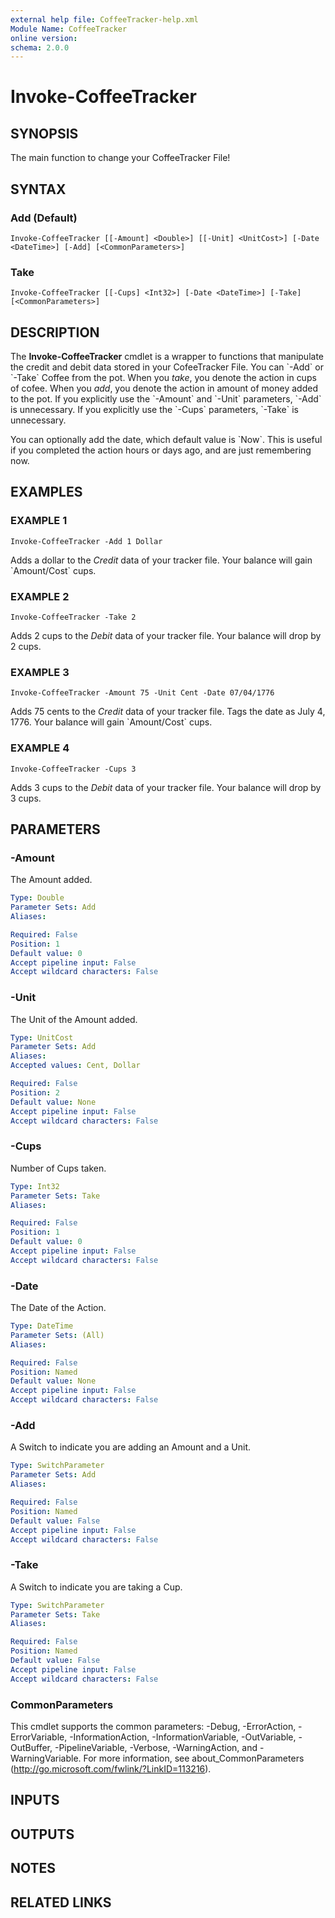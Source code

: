 ```yaml
---
external help file: CoffeeTracker-help.xml
Module Name: CoffeeTracker
online version:
schema: 2.0.0
---
```


# Invoke-CoffeeTracker

## SYNOPSIS
The main function to change your CoffeeTracker File!

## SYNTAX

### Add (Default)
```
Invoke-CoffeeTracker [[-Amount] <Double>] [[-Unit] <UnitCost>] [-Date <DateTime>] [-Add] [<CommonParameters>]
```

### Take
```
Invoke-CoffeeTracker [[-Cups] <Int32>] [-Date <DateTime>] [-Take] [<CommonParameters>]
```

## DESCRIPTION
The **Invoke-CoffeeTracker** cmdlet is a wrapper to functions that manipulate the credit and debit data stored
in your CofeeTracker File.
You can \`-Add\` or \`-Take\` Coffee from the pot.
When you _take_, you denote the action
in cups of cofee.
When you _add_, you denote the action in amount of money added to the pot.
If you explicitly
use the \`-Amount\` and \`-Unit\` parameters, \`-Add\` is unnecessary.
If you explicitly use the \`-Cups\` parameters,
\`-Take\` is unnecessary.

You can optionally add the date, which default value is \`Now\`.
This is useful if you completed the action hours
or days ago, and are just remembering now.

## EXAMPLES

### EXAMPLE 1
```
Invoke-CoffeeTracker -Add 1 Dollar
```

Adds a dollar to the _Credit_ data of your tracker file.
Your balance will gain \`Amount/Cost\` cups.

### EXAMPLE 2
```
Invoke-CoffeeTracker -Take 2
```

Adds 2 cups to the _Debit_ data of your tracker file.
Your balance will drop by 2 cups.

### EXAMPLE 3
```
Invoke-CoffeeTracker -Amount 75 -Unit Cent -Date 07/04/1776
```

Adds 75 cents to the _Credit_ data of your tracker file.
Tags the date as July 4, 1776.
Your balance will gain
\`Amount/Cost\` cups.

### EXAMPLE 4
```
Invoke-CoffeeTracker -Cups 3
```

Adds 3 cups to the _Debit_ data of your tracker file.
Your balance will drop by 3 cups.

## PARAMETERS

### -Amount
The Amount added.

```yaml
Type: Double
Parameter Sets: Add
Aliases:

Required: False
Position: 1
Default value: 0
Accept pipeline input: False
Accept wildcard characters: False
```

### -Unit
The Unit of the Amount added.

```yaml
Type: UnitCost
Parameter Sets: Add
Aliases:
Accepted values: Cent, Dollar

Required: False
Position: 2
Default value: None
Accept pipeline input: False
Accept wildcard characters: False
```

### -Cups
Number of Cups taken.

```yaml
Type: Int32
Parameter Sets: Take
Aliases:

Required: False
Position: 1
Default value: 0
Accept pipeline input: False
Accept wildcard characters: False
```

### -Date
The Date of the Action.

```yaml
Type: DateTime
Parameter Sets: (All)
Aliases:

Required: False
Position: Named
Default value: None
Accept pipeline input: False
Accept wildcard characters: False
```

### -Add
A Switch to indicate you are adding an Amount and a Unit.

```yaml
Type: SwitchParameter
Parameter Sets: Add
Aliases:

Required: False
Position: Named
Default value: False
Accept pipeline input: False
Accept wildcard characters: False
```

### -Take
A Switch to indicate you are taking a Cup.

```yaml
Type: SwitchParameter
Parameter Sets: Take
Aliases:

Required: False
Position: Named
Default value: False
Accept pipeline input: False
Accept wildcard characters: False
```

### CommonParameters
This cmdlet supports the common parameters: -Debug, -ErrorAction, -ErrorVariable, -InformationAction, -InformationVariable, -OutVariable, -OutBuffer, -PipelineVariable, -Verbose, -WarningAction, and -WarningVariable. For more information, see about_CommonParameters (http://go.microsoft.com/fwlink/?LinkID=113216).

## INPUTS

## OUTPUTS

## NOTES

## RELATED LINKS
